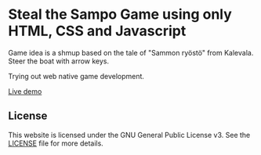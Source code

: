 # Steal the Sampo Game using only HTML, CSS and Javascript

Game idea is a shmup based on the tale of "Sammon ryöstö" from Kalevala. Steer the boat with arrow keys.

Trying out web native game development.

[Live demo](https://regawan.github.io/steal-the-sampo-js/)

## License
This website is licensed under the GNU General Public License v3. See the [LICENSE](./LICENSE) file for more details.
